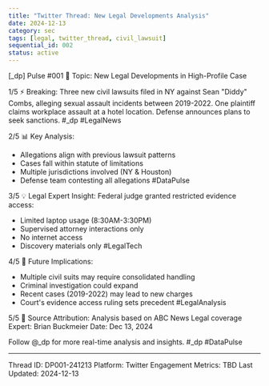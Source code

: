 ```yaml
---
title: "Twitter Thread: New Legal Developments Analysis"
date: 2024-12-13
category: sec
tags: [legal, twitter_thread, civil_lawsuit]
sequential_id: 002
status: active
---
```


[_dp] Pulse #001
📍 Topic: New Legal Developments in High-Profile Case

1/5 ⚡️ Breaking: Three new civil lawsuits filed in NY against Sean "Diddy" Combs, alleging sexual assault incidents between 2019-2022. One plaintiff claims workplace assault at a hotel location. Defense announces plans to seek sanctions. #_dp #LegalNews

2/5 📊 Key Analysis:
- Allegations align with previous lawsuit patterns
- Cases fall within statute of limitations
- Multiple jurisdictions involved (NY & Houston)
- Defense team contesting all allegations
#DataPulse

3/5 💡 Legal Expert Insight:
Federal judge granted restricted evidence access:
- Limited laptop usage (8:30AM-3:30PM)
- Supervised attorney interactions only
- No internet access
- Discovery materials only
#LegalTech

4/5 🔮 Future Implications:
- Multiple civil suits may require consolidated handling
- Criminal investigation could expand
- Recent cases (2019-2022) may lead to new charges
- Court's evidence access ruling sets precedent
#LegalAnalysis

5/5 🎯 Source Attribution:
Analysis based on ABC News Legal coverage
Expert: Brian Buckmeier
Date: Dec 13, 2024

Follow @_dp for more real-time analysis and insights.
#_dp #DataPulse

---
Thread ID: DP001-241213
Platform: Twitter
Engagement Metrics: TBD
Last Updated: 2024-12-13